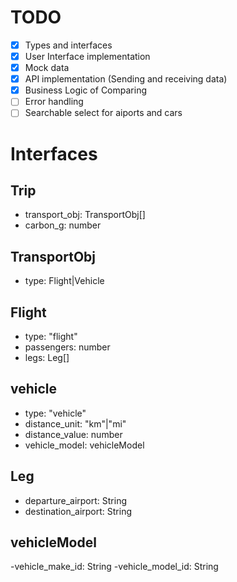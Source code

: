 # TODO

- [x] Types and interfaces
- [x] User Interface implementation
- [x] Mock data
- [x] API implementation (Sending and receiving data)
- [x] Business Logic of Comparing
- [ ] Error handling
- [ ] Searchable select for aiports and cars 

# Interfaces

## Trip

- transport_obj: TransportObj[]
- carbon_g: number

## TransportObj

- type: Flight|Vehicle

## Flight

- type: "flight"
- passengers: number
- legs: Leg[]

## vehicle

- type: "vehicle"
- distance_unit: "km"|"mi"
- distance_value: number
- vehicle_model: vehicleModel

## Leg

- departure_airport: String
- destination_airport: String

## vehicleModel

-vehicle_make_id: String
-vehicle_model_id: String
